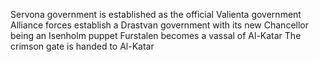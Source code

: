 Servona government is established as the official Valienta government
Alliance forces establish a Drastvan government with its new Chancellor being an Isenholm puppet
Furstalen becomes a vassal of Al-Katar 
The crimson gate is handed to Al-Katar
